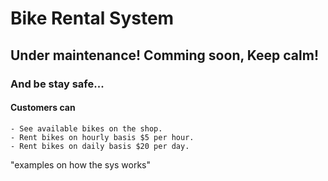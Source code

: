 # Bike Rental System

## Under maintenance! Comming soon, Keep calm!

### And be stay safe...
#### Customers can

    - See available bikes on the shop.
    - Rent bikes on hourly basis $5 per hour.
    - Rent bikes on daily basis $20 per day.

"examples on how the sys works"